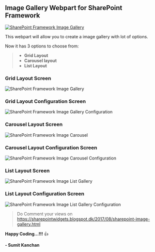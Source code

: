 ## Image Gallery Webpart for SharePoint Framework
[![SharePoint Framework Image Gallery](/Images/SP.png?raw=true "SharePoint Framework Helper" )](http://sharepointwidgets.blogspot.com)

This webpart will allow you to create a image gallery with lot of options.

Now it has 3 options to choose from:

>  - **Grid Layout**
>  - **Carousel layout**
>  - **List Layout**


### Grid Layout Screen
![SharePoint Framework Image Gallery](/Images/Grid.png?raw=true "WebPart Home")


### Grid Layout Configuration Screen
![SharePoint Framework Image Gallery Configuration](/Images/GridConfigration.png?raw=true "Configuration screen")


### Carousel Layout Screen
![SharePoint Framework Image Carousel](/Images/Carousel.png?raw=true "WebPart Home")


### Carousel Layout Configuration Screen
![SharePoint Framework Image Carousel Configuration](/Images/CarouselConfiguration.png?raw=true "Configuration screen")


### List Layout Screen
![SharePoint Framework Image List Gallery](/Images/ListView.png?raw=true "WebPart Home")


### List Layout Configuration Screen
![SharePoint Framework Image List Gallery Configuration](/Images/Listconfiguration.png?raw=true "Configuration screen")


>Do Comment your views on 
https://sharepointwidgets.blogspot.dk/2017/08/sharepoint-image-gallery.html


**Happy Coding...!!!** :+1:

**- Sumit Kanchan**
